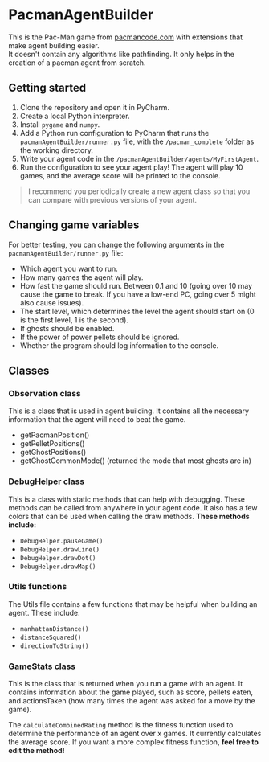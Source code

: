 # PacmanAgentBuilder
This is the Pac-Man game from [pacmancode.com](https://pacmancode.com/) with extensions that make agent building easier. \
It doesn't contain any algorithms like pathfinding. It only helps in the creation of a pacman agent from scratch.

## Getting started
1. Clone the repository and open it in PyCharm.
2. Create a local Python interpreter.
3. Install `pygame` and `numpy`.
4. Add a Python run configuration to PyCharm that runs the `pacmanAgentBuilder/runner.py` file, with the `/pacman_complete` folder as the working directory.
5. Write your agent code in the `/pacmanAgentBuilder/agents/MyFirstAgent`.
6. Run the configuration to see your agent play! The agent will play 10 games, and the average score will be printed to the console.

> I recommend you periodically create a new agent class so that you can compare with previous versions of your agent.

## Changing game variables
For better testing, you can change the following arguments in the `pacmanAgentBuilder/runner.py` file:
- Which agent you want to run.
- How many games the agent will play.
- How fast the game should run. Between 0.1 and 10 (going over 10 may cause the game to break. If you have a low-end PC, going over 5 might also cause issues).
- The start level, which determines the level the agent should start on (0 is the first level, 1 is the second).
- If ghosts should be enabled.
- If the power of power pellets should be ignored.
- Whether the program should log information to the console.

## Classes
### Observation class
This is a class that is used in agent building.
It contains all the necessary information that the agent will need to beat the game.
- getPacmanPosition()
- getPelletPositions()
- getGhostPositions()
- getGhostCommonMode() (returned the mode that most ghosts are in)

### DebugHelper class
This is a class with static methods that can help with debugging. These methods can be called from anywhere in your agent code. It also has a few colors that can be used when calling the draw methods.
**These methods include:**
- `DebugHelper.pauseGame()`
- `DebugHelper.drawLine()`
- `DebugHelper.drawDot()`
- `DebugHelper.drawMap()`

### Utils functions
The Utils file contains a few functions that may be helpful when building an agent. These include:
- `manhattanDistance()`
- `distanceSquared()`
- `directionToString()`

### GameStats class
This is the class that is returned when you run a game with an agent. It contains information about the game played, such as score, pellets eaten, and actionsTaken (how many times the agent was asked for a move by the game).

The `calculateCombinedRating` method is the fitness function used to determine the performance of an agent over x games. It currently calculates the average score. If you want a more complex fitness function, **feel free to edit the method!**
